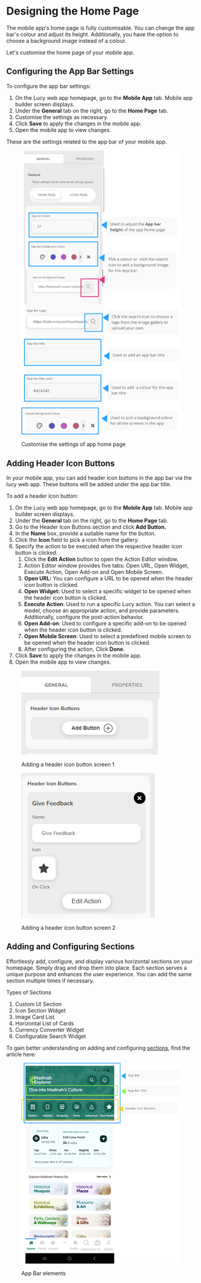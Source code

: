 # Designing the Home Page

The mobile app's home page is fully customisable. You can change the app bar's colour and adjust its height. Additionally, you have the option to choose a background image instead of a colour.

Let's customise the home page of your mobile app.

## Configuring the App Bar Settings

To configure the app bar settings:

1. On the Lucy web app homepage, go to the **Mobile App** tab. Mobile app builder screen displays.
2. Under the **General** tab on the right, go to the **Home Page** tab.
3. Customise the settings as necessary.
4. Click **Save** to apply the changes in the mobile app.
5. Open the mobile app to view changes.

These are the settings related to the app bar of your mobile app.

<figure><img src="../../.gitbook/assets/App Home page settings_1_3.png" alt="" width="563"><figcaption><p>Customise the settings of app home page</p></figcaption></figure>

## Adding Header Icon Buttons

In your mobile app, you can add header icon buttons in the app bar via the lucy web app. These buttons will be added under the app bar title.

To add a header icon button:

1. On the Lucy web app homepage, go to the **Mobile App** tab. Mobile app builder screen displays.
2. Under the **General** tab on the right, go to the **Home Page** tab.
3. Go to the Header Icon Buttons section and click **Add Button.**
4. In the **Name** box, provide a suitable name for the button.
5. Click the **Icon** field to pick a icon from the gallery.
6. Specify the action to be executed when the respective header icon button is clicked.
   1. Click the **Edit Action** button to open the Action Editor window.
   2. Action Editor window provides five tabs: Open URL, Open Widget, Execute Action, Open Add-on and Open Mobile Screen.
   3. **Open URL:** You can configure a URL to be opened when the header icon button is clicked.
   4. **Open Widget:** Used to select a specific widget to be opened when the header icon button is clicked.
   5. **Execute Action**: Used to run a specific Lucy action. You can select a model, choose an appropriate action, and provide parameters. Additionally, configure the post-action behavior.
   6. **Open Add-on**: Used to configure a specific add-on to be opened when the header icon button is clicked.
   7. **Open Mobile Screen**: Used to select a predefined mobile screen to be opened when the header icon button is clicked.
   8. After configuring the action, Click **Done**.
7. Click **Save** to apply the changes in the mobile app.
8. Open the mobile app to view changes.

<figure><img src="../../.gitbook/assets/Header Icon Buttons_0.png" alt=""><figcaption><p>Adding a header icon button screen 1</p></figcaption></figure>

<figure><img src="../../.gitbook/assets/Header Icon Buttons_1-1.png" alt=""><figcaption><p>Adding a header icon button screen 2</p></figcaption></figure>



## Adding and Configuring Sections

Effortlessly add, configure, and display various horizontal sections on your homepage. Simply drag and drop them into place. Each section serves a unique purpose and enhances the user experience. You can add the same section multiple times if necessary.&#x20;

Types of Sections

1. Custom UI Section
2. Icon Section Widget
3. Image Card List
4. Horizontal List of Cards
5. &#x20;Currency Converter Widget
6. Configurable Search Widget

To gain better understanding on adding and configuring [sections](adding-and-configuring-tabs-in-the-bottom-tab-bar-navigation/#id-1-sections), find the article here:





<figure><img src="../../.gitbook/assets/App Bar elements_2.png" alt=""><figcaption><p>App Bar elements</p></figcaption></figure>
